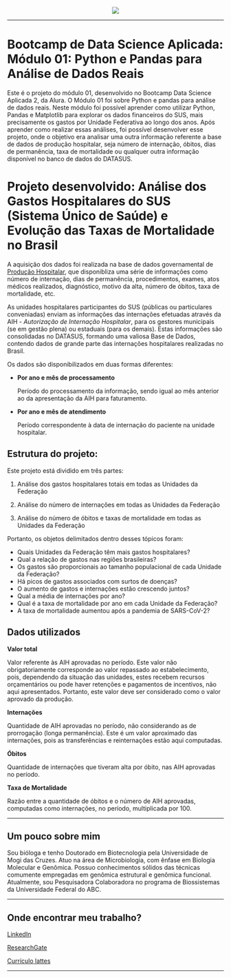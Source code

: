<p align="center">
  <img src="https://github.com/vqrca/bootcamp-alura-2021-modulo-01/blob/main/imagem2.png" />
</p>

---

# **Bootcamp de Data Science Aplicada: Módulo 01: Python e Pandas para Análise de Dados Reais**

Este é o projeto do módulo 01, desenvolvido no Bootcamp Data Science Aplicada 2, da Alura. 
O Módulo 01 foi sobre Python e pandas para análise de dados reais. Neste módulo foi possível aprender como utilizar Python, Pandas e Matplotlib para explorar os dados financeiros do SUS, mais precisamente os gastos por Unidade Federativa ao longo dos anos. Após aprender como realizar essas análises, foi possível desenvolver esse projeto, onde o objetivo era analisar uma outra informação referente a base de dados de produção hospitalar, seja número de internação, óbitos, dias de permanência, taxa de mortalidade ou qualquer outra informação disponível no banco de dados do DATASUS. 

# **Projeto desenvolvido**: **Análise dos Gastos Hospitalares do SUS (Sistema Único de Saúde) e Evolução das Taxas de Mortalidade no Brasil**

A aquisição dos dados foi realizada na base de dados governamental de [Produção Hospitalar](https://www2.datasus.gov.br/DATASUS/index.php?area=0202&id=11633&VObj=http://tabnet.datasus.gov.br/cgi/deftohtm.exe?sih/cnv/qi), que disponibliza uma série de informações como número de internação, dias de permanência, procedimentos, exames, atos médicos realizados, diagnóstico,
motivo da alta, número de óbitos, taxa de mortalidade, etc. 

As unidades hospitalares participantes do SUS (públicas ou particulares conveniadas) enviam as informações das internações efetuadas através da AIH - *Autorização de Internação Hospitalar*, para os gestores municipais (se em gestão plena) ou estaduais (para os demais). Estas informações são consolidadas no DATASUS, formando uma valiosa Base de Dados, contendo dados de grande parte das internações hospitalares realizadas no Brasil. 

Os dados são disponibilizados em duas formas diferentes: 

- **Por ano e mês de processamento**

  Período do processamento da informação, sendo igual ao mês anterior ao da
apresentação da AIH para faturamento.

- **Por ano e mês de atendimento**

  Período correspondente à data de internação do paciente na unidade hospitalar.

## **Estrutura do projeto:**

Este projeto está dividido em três partes:

1.   Análise dos gastos hospitalares totais em todas as Unidades da Federação

2.   Análise do número de internações em todas as Unidades da Federação

3.   Análise do número de óbitos e taxas de mortalidade em todas as Unidades da Federação

Portanto, os objetos delimitados dentro desses tópicos foram:
- Quais Unidades da Federação têm mais gastos hospitalares? 
- Qual a relação de gastos nas regiões brasileiras?
- Os gastos são proporcionais ao tamanho populacional de cada Unidade da Federação? 
- Há picos de gastos associados com surtos de doenças? 
- O aumento de gastos e internações estão crescendo juntos? 
- Qual a média de internações por ano?
- Qual é a taxa de mortalidade por ano em cada Unidade da Federação?
- A taxa de mortalidade aumentou após a pandemia de SARS-CoV-2? 

## **Dados utilizados**

**Valor total**

Valor referente às AIH aprovadas no período. Este valor não obrigatoriamente
corresponde ao valor repassado ao estabelecimento, pois, dependendo da situação das unidades, estes recebem recursos orçamentários ou pode haver retenções e pagamentos de incentivos, não aqui apresentados. Portanto, este valor deve ser considerado como o valor aprovado da produção.

**Internações**

Quantidade de AIH aprovadas no período, não considerando as de prorrogação (longa permanência). Este é um valor aproximado das internações, pois as transferências e reinternações estão aqui computadas. 

**Óbitos**

Quantidade de internações que tiveram alta por óbito, nas AIH aprovadas no período.

**Taxa de Mortalidade**

Razão entre a quantidade de óbitos e o número de AIH aprovadas, computadas como
internações, no período, multiplicada por 100.

---

## **Um pouco sobre mim**

Sou bióloga e tenho Doutorado em Biotecnologia pela Universidade de Mogi das Cruzes. Atuo na área de Microbiologia, com ênfase em Biologia Molecular e Genômica. Possuo conhecimentos sólidos das técnicas comumente empregadas em genômica estrutural e genômica funcional. Atualmente, sou Pesquisadora Colaboradora no programa de Biossistemas da Universidade Federal do ABC.

---

## **Onde encontrar meu trabalho?**

[LinkedIn](https://www.linkedin.com/in/valqu%C3%ADria-alencar-786a8911b/)

[ResearchGate](https://www.researchgate.net/profile/Valquiria-Alencar)

[Currículo lattes](http://lattes.cnpq.br/7742338443535710)

---

